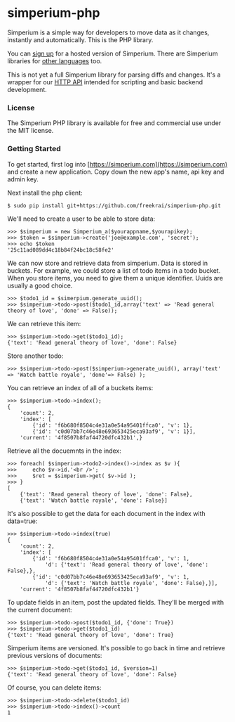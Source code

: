 simperium-php
==============

Simperium is a simple way for developers to move data as it changes, instantly and automatically. This is the PHP library.

You can [sign up](http://simperium.com) for a hosted version of Simperium. There are Simperium libraries for [other languages](https://simperium.com/overview/) too.

This is not yet a full Simperium library for parsing diffs and changes. It's a wrapper for our [HTTP API](https://simperium.com/docs/http/) intended for scripting and basic backend development.

### License
The Simperium PHP library is available for free and commercial use under the MIT license.

### Getting Started
To get started, first log into [https://simperium.com](https://simperium.com) and
create a new application.  Copy down the new app's name, api key and admin key.

Next install the php client:

    $ sudo pip install git+https://github.com/freekrai/simperium-php.git

We'll need to create a user to be able to store data:

	>>> $simperium = new Simperium_a($yourappname,$yourapikey);
    >>> $token = $simperium->create('joe@example.com', 'secret');
    >>> echo $token
    '25c11ad089dd4c18b84f24bc18c58fe2'

We can now store and retrieve data from simperium.  Data is stored in buckets.
For example, we could store a list of todo items in a todo bucket.  When you
store items, you need to give them a unique identifier.  Uuids are usually a
good choice.

    >>> $todo1_id = $simerpium.generate_uuid();
    >>> $simperium->todo->post($todo1_id,array('text' => 'Read general theory of love', 'done' => False));

We can retrieve this item:

    >>> $simperium->todo->get($todo1_id);
    {'text': 'Read general theory of love', 'done': False}

Store another todo:

    >>> $simperium->todo->post($simperium->generate_uuid(), array('text' => 'Watch battle royale', 'done'=> False) );

You can retrieve an index of all of a buckets items:

    >>> $simperium->todo->index();
    {
        'count': 2,
        'index': [
            {'id': 'f6b680f8504c4e31a0e54a95401ffca0', 'v': 1},
            {'id': 'c0d07bb7c46e48e693653425eca93af9', 'v': 1}],
        'current': '4f8507b8faf44720dfc432b1',}

Retrieve all the docuemnts in the index:

    >>> foreach( $simperium->todo2->index()->index as $v ){
    >>> 	echo $v->id.'<br />';
    >>> 	$ret = $simperium->get( $v->id );
    >>> }
    [
        {'text': 'Read general theory of love', 'done': False},
        {'text': 'Watch battle royale', 'done': False}]

It's also possible to get the data for each document in the index with data=true:

    >>> $simperium->todo->index(true)
    {
        'count': 2,
        'index': [
            {'id': 'f6b680f8504c4e31a0e54a95401ffca0', 'v': 1,
                'd': {'text': 'Read general theory of love', 'done': False},},
            {'id': 'c0d07bb7c46e48e693653425eca93af9', 'v': 1,
                'd': {'text': 'Watch battle royale', 'done': False},}],
        'current': '4f8507b8faf44720dfc432b1'}

To update fields in an item, post the updated fields.  They'll be merged
with the current document:

    >>> $simperium->todo->post($todo1_id, {'done': True})
    >>> $simperium->todo->get($todo1_id)
    {'text': 'Read general theory of love', 'done': True}

Simperium items are versioned.  It's possible to go back in time and retrieve
previous versions of documents:

    >>> $simperium->todo->get($todo1_id, $version=1)
    {'text': 'Read general theory of love', 'done': False}

Of course, you can delete items:

    >>> $simperium->todo->delete($todo1_id)
    >>> $simperium->todo->index()->count
    1
